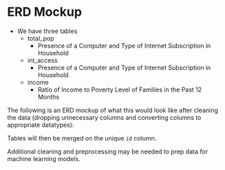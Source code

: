 # ERD Mockup

- We have three tables
  - total_pop
    - Presence of a Computer and Type of Internet Subscription in Household
  - int_access
    - Presence of a Computer and Type of Internet Subscription in Household
  - income
    - Ratio of Income to Poverty Level of Families in the Past 12 Months

The following is an ERD mockup of what this would look like after cleaning the data (dropping unnecessary columns and converting columns to appropriate datatypes):



Tables will then be merged on the unique `id` column.

Additional cleaning and preprocessing may be needed to prep data for machine learning models.
